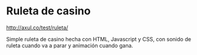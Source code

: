 # Ruleta de casino
http://axul.co/test/ruleta/

Simple ruleta de casino hecha con HTML, Javascript y CSS, con sonido de ruleta cuando va a parar y animación cuando gana.
